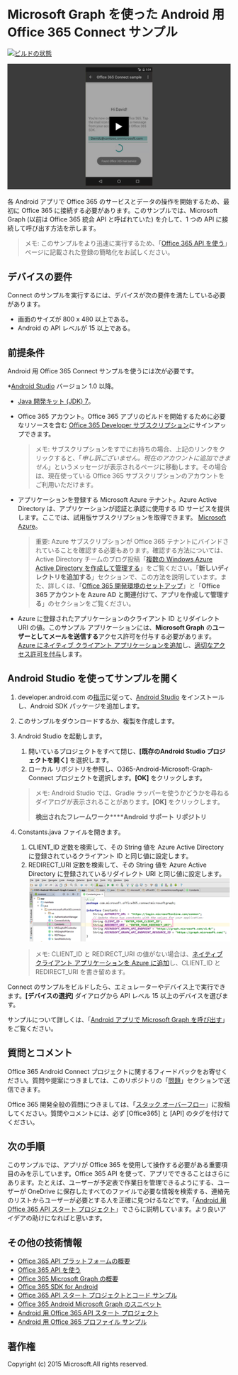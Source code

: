 # Microsoft Graph を使った Android 用 Office 365 Connect サンプル

[ ![ビルドの状態](https://ricalo.visualstudio.com/_apis/public/build/definitions/06256fa7-d8e5-4ca0-8639-7c00eb6f1fe9/7/badge)](https://ricalo.visualstudio.com/_apis/public/build/definitions/06256fa7-d8e5-4ca0-8639-7c00eb6f1fe9/7/badge)

[ ![Office 365 Connect サンプル](../readme-images/O365-Android-Connect-video_play_icon.png)](https://www.youtube.com/watch?v=3IQIDFrqhY4 "活用できるサンプルを確認するにはこちらをクリックしてください")

各 Android アプリで Office 365 のサービスとデータの操作を開始するため、最初に Office 365 に接続する必要があります。このサンプルでは、Microsoft Graph (以前は Office 365 統合 API と呼ばれていた) を介して、1 つの API に接続して呼び出す方法を示します。
> メモ: このサンプルをより迅速に実行するため、「[Office 365 API を使う](http://dev.office.com/getting-started/office365apis?platform=option-android#setup)」ページに記載された登録の簡略化をお試しください。

## デバイスの要件

Connect のサンプルを実行するには、デバイスが次の要件を満たしている必要があります。

* 画面のサイズが 800 x 480 以上である。
* Android の API レベルが 15 以上である。
 
## 前提条件

Android 用 Office 365 Connect サンプルを使うには次が必要です。

*[Android Studio](http://developer.android.com/sdk/index.html) バージョン 1.0 以降。
* [Java 開発キット (JDK) 7](http://www.oracle.com/technetwork/java/javase/downloads/jdk7-downloads-1880260.html)。
* Office 365 アカウント。Office 365 アプリのビルドを開始するために必要なリソースを含む [Office 365 Developer サブスクリプション](https://profile.microsoft.com/RegSysProfileCenter/wizardnp.aspx?wizid=14b845d0-938c-45af-b061-f798fbb4d170)にサインアップできます。

    > メモ: サブスクリプションをすでにお持ちの場合、上記のリンクをクリックすると、「*申し訳ございません。現在のアカウントに追加できません*」というメッセージが表示されるページに移動します。その場合は、現在使っている Office 365 サブスクリプションのアカウントをご利用いただけます。
* アプリケーションを登録する Microsoft Azure テナント。Azure Active Directory は、アプリケーションが認証と承認に使用する ID サービスを提供します。ここでは、試用版サブスクリプションを取得できます。 [Microsoft Azure](https://account.windowsazure.com/SignUp)。

     > 重要: Azure サブスクリプションが Office 365 テナントにバインドされていることを確認する必要もあります。確認する方法については、Active Directory チームのブログ投稿「[複数の Windows Azure Active Directory を作成して管理する](http://blogs.technet.com/b/ad/archive/2013/11/08/creating-and-managing-multiple-windows-azure-active-directories.aspx)」をご覧ください。「**新しいディレクトリを追加する**」セクションで、この方法を説明しています。また、詳しくは、「[Office 365 開発環境のセットアップ](https://msdn.microsoft.com/office/office365/howto/setup-development-environment#bk_CreateAzureSubscription)」と「**Office 365 アカウントを Azure AD と関連付けて、アプリを作成して管理する**」のセクションをご覧ください。
      
* Azure に登録されたアプリケーションのクライアント ID とリダイレクト URI の値。このサンプル アプリケーションには、**Microsoft Graph** の**ユーザーとしてメールを送信する**アクセス許可を付与する必要があります。[Azure にネイティブ クライアント アプリケーションを追加](https://msdn.microsoft.com/office/office365/HowTo/add-common-consent-manually#bk_RegisterNativeApp)し、[適切なアクセス許可を付与](https://github.com/OfficeDev/O365-Android-Microsoft-Graph-Connect/wiki/Grant-permissions-to-the-Connect-application-in-Azure)します。

## Android Studio を使ってサンプルを開く

1. developer.android.com の[指示](http://developer.android.com/sdk/installing/adding-packages.html)に従って、[Android Studio](http://developer.android.com/sdk/index.html) をインストールし、Android SDK パッケージを追加します。
2. このサンプルをダウンロードするか、複製を作成します。
3. Android Studio を起動します。
	1. 開いているプロジェクトをすべて閉じ、**[既存のAndroid Studio プロジェクトを開く]** を選択します。
	2. ローカル リポジトリを参照し、O365-Android-Microsoft-Graph-Connect プロジェクトを選択します。**[OK]** をクリックします。
	
	> メモ: Android Studio では、Gradle ラッパーを使うかどうかを尋ねるダイアログが表示されることがあります。**[OK]** をクリックします。
	> 
	> **検出されたフレームワーク****Android サポート リポジトリ**
4. Constants.java ファイルを開きます。
	1. CLIENT_ID 定数を検索して、その String 値を Azure Active Directory に登録されているクライアント ID と同じ値に設定します。
	2. REDIRECT_URI 定数を検索して、その String 値を Azure Active Directory に登録されているリダイレクト URI と同じ値に設定します。
	![Office 365 Connect サンプル](../readme-images/O365-Android-Connect-Constants.png "定数ファイル内のクライアント ID とリダイレクト URI の値")

    > メモ: CLIENT_ID と REDIRECT_URI の値がない場合は、[ネイティブ クライアント アプリケーションを Azure に追加](https://msdn.microsoft.com/ja-jp/library/azure/dn132599.aspx#BKMK_Adding)し、CLIENT_ID と REDIRECT_URI を書き留めます。

Connect のサンプルをビルドしたら、エミュレーターやデバイス上で実行できます。**[デバイスの選択]** ダイアログから API レベル 15 以上のデバイスを選びます。

サンプルについて詳しくは、「[Android アプリで Microsoft Graph を呼び出す](https://graph.microsoft.io/ja-jp/docs/platform/android)」をご覧ください。

## 質問とコメント

Office 365 Android Connect プロジェクトに関するフィードバックをお寄せください。質問や提案につきましては、このリポジトリの「[問題](https://github.com/OfficeDev/O365-Android-Microsoft-Graph-Connect/issues)」セクションで送信できます。

Office 365 開発全般の質問につきましては、「[スタック オーバーフロー](http://stackoverflow.com/questions/tagged/Office365+API)」に投稿してください。質問やコメントには、必ず [Office365] と [API] のタグを付けてください。

## 次の手順

このサンプルでは、アプリが Office 365 を使用して操作する必要がある重要項目のみを示しています。Office 365 API を使って、アプリでできることはさらにあります。たとえば、ユーザーが予定表で作業日を管理できるようにする、ユーザーが OneDrive に保存したすべてのファイルで必要な情報を検索する、連絡先のリストからユーザーが必要とする人を正確に見つけるなどです。「[Android 用 Office 365 API スタート プロジェクト](https://github.com/officedev/O365-Android-Start/)」でさらに説明しています。より良いアイデアの助けになればと思います。
  
## その他の技術情報

* [Office 365 API プラットフォームの概要](https://msdn.microsoft.com/office/office365/howto/platform-development-overview)
* [Office 365 API を使う](http://dev.office.com/getting-started/office365apis)
* [Office 365 Microsoft Graph の概要](http://graph.microsoft.io)
* [Office 365 SDK for Android](https://github.com/OfficeDev/Office-365-SDK-for-Android)
* [Office 365 API スタート プロジェクトとコード サンプル](https://msdn.microsoft.com/office/office365/howto/starter-projects-and-code-samples)
* [Office 365 Android Microsoft Graph のスニペット](https://github.com/OfficeDev/O365-Android-Microsoft-Graph-Snippets)
* [Android 用 Office 365 API スタート プロジェクト](https://github.com/OfficeDev/O365-Android-Start)
* [Android 用 Office 365 プロファイル サンプル](https://github.com/OfficeDev/O365-Android-Profile)


## 著作権
Copyright (c) 2015 Microsoft.All rights reserved.
